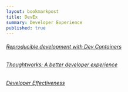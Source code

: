 ```yaml
---
layout: bookmarkpost
title: DevEx
summary: Developer Experience
published: true
---
```


###### [Reproducible development with Dev Containers](https://www.infoq.com/articles/devcontainers/)


###### [Thoughtworks: A better developer experience](https://www.thoughtworks.com/insights/blog/experience-design/approaches-for-a-better-developer-experience)


###### [Developer Effectiveness](https://martinfowler.com/articles/developer-effectiveness.html)




